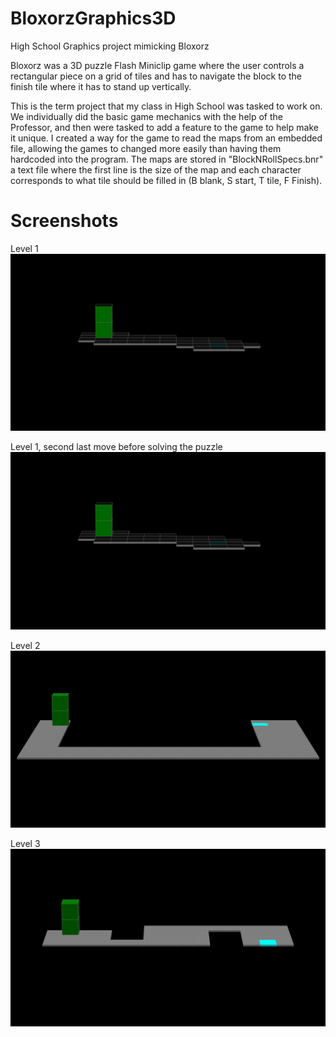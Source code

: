 # BloxorzGraphics3D
High School Graphics project mimicking Bloxorz

Bloxorz was a 3D puzzle Flash Miniclip game where the user controls a rectangular piece on a grid of tiles and has to navigate the block to the finish tile where it has to stand up vertically. 

This is the term project that my class in High School was tasked to work on. We individually did the basic game mechanics with the help of the Professor, and then were tasked to add a feature to the game to help make it unique. I created a way for the game to read the maps from an embedded file, allowing the games to changed more easily than having them hardcoded into the program. The maps are stored in "BlockNRollSpecs.bnr" a text file where the first line is the size of the map and each character corresponds to what tile should be filled in (B blank, S start, T tile, F Finish).

# Screenshots
Level 1
![Level 1](https://github.com/JoebobyJoe/BloxorzGraphics3D/blob/main/Level%20ScreenShots/Level_1.PNG)

Level 1, second last move before solving the puzzle
![Level 1 Solution](https://github.com/JoebobyJoe/BloxorzGraphics3D/blob/main/Level%20ScreenShots/Level_1.PNG)

Level 2
![Level 1 Solution](https://github.com/JoebobyJoe/BloxorzGraphics3D/blob/main/Level%20ScreenShots/Level_2.PNG)

Level 3
![Level 1 Solution](https://github.com/JoebobyJoe/BloxorzGraphics3D/blob/main/Level%20ScreenShots/Level_3.PNG)

